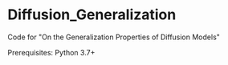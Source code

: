 # Diffusion_Generalization
Code for "On the Generalization Properties of Diffusion Models"

Prerequisites: Python 3.7+
